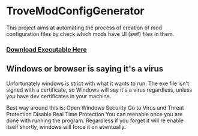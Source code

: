 # TroveModConfigGenerator
This project aims at automating the process of creation of mod configuration files by check which mods have UI (swf) files in them.

### [Download Executable Here](https://github.com/Sly0511/TroveModConfigGenerator/releases/tag/1.1)

## Windows or browser is saying it's a virus
Unfortunately windows is strict with what it wants to run.
The exe file isn't signed with a certificate, so Windows will say it's a virus regardless, unless you have dev certificates in your machine.

Best way around this is:
  Open Windows Security
  Go to Virus and Threat Protection
  Disable Real Time Protection
  You can reenable once you are done with running the program.
  Regardless if you forget it will re enable itself shortly, windows will force it on eventually.
